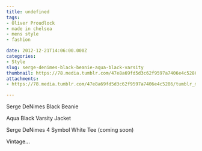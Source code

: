 ```yaml
---
title: undefined
tags:
- Oliver Proudlock
- made in chelsea
- mens style
- fashion

date: 2012-12-21T14:06:00.000Z
categories:
- Style
slug: serge-denimes-black-beanie-aqua-black-varsity
thumbnail: https://78.media.tumblr.com/47e8a69fd5d3c62f9597a7406e4c5286/tumblr_mffr6iw0DC1rhrm24o1_r1_1280.jpg
attachments:
- https://78.media.tumblr.com/47e8a69fd5d3c62f9597a7406e4c5286/tumblr_mffr6iw0DC1rhrm24o1_r1_1280.jpg

---
```


Serge DeNimes Black Beanie 

  Aqua Black Varsity Jacket 

  Serge DeNimes 4 Symbol White Tee (coming soon) 

  Vintage...
